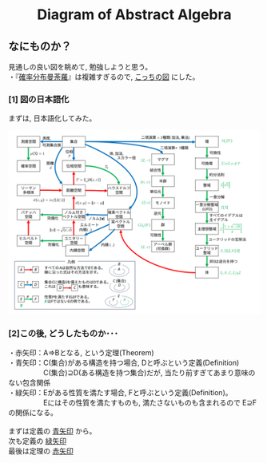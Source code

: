 <html lang="ja">
    <head>
        <meta charset="utf-8" />
    </head>
    <body>
<h1><center>Diagram of Abstract Algebra</center></h1>
<h2>なにものか？</h2>
<p>
見通しの良い図を眺めて, 勉強しようと思う。<br>
・『<a href="https://www.math.wm.edu/~leemis/chart/UDR/UDR.html">確率分布曼荼羅</a>』は複雑すぎるので, <a href="https://www.reddit.com/r/math/comments/99y547/my_digram_of_abstract_algebra_and_other_stuff/?tl=es-es#lightbox">こっちの図</a> にした。 
</p>
<h3>[1] 図の日本語化</h3>
<p>
まずは, 日本語化してみた。
</p>
<center><img src="images/diagram.svg"></center>

<h3>[2]この後, どうしたものか･･･</h3>
<p>
・赤矢印：A⇒Bとなる, という定理(Theorem)<br>
・青矢印：C(集合)がある構造を持つ場合, Dと呼ぶという定義(Definition)<br>
　　　　　C(集合)⊇D(ある構造を持つ集合)だが, 当たり前すぎてあまり意味のない包含関係<br>
・緑矢印：Eがある性質を満たす場合, Fと呼ぶという定義(Definition)。<br>
　　　　　Eにはその性質を満たすものも, 満たさないものも含まれるので E⊇Fの関係になる。<br>
<br>
まずは定義の <a href="https://boyoyon.github.io/Diagram_of_Abstract_Algebra/blue_arrows.html">青矢印</a> から。<br>
次も定義の <a href="https://boyoyon.github.io/Diagram_of_Abstract_Algebra/green_arrows.html">緑矢印</a><br>
最後は定理の <a href="https://boyoyon.github.io/Diagram_of_Abstract_Algebra/red_arrows.html">赤矢印</a><br>
</p>
    </body>
</html>
